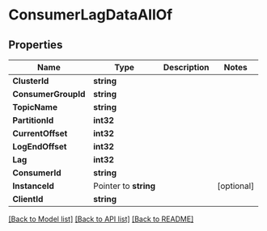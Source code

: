 # ConsumerLagDataAllOf

## Properties

Name | Type | Description | Notes
------------ | ------------- | ------------- | -------------
**ClusterId** | **string** |  | 
**ConsumerGroupId** | **string** |  | 
**TopicName** | **string** |  | 
**PartitionId** | **int32** |  | 
**CurrentOffset** | **int32** |  | 
**LogEndOffset** | **int32** |  | 
**Lag** | **int32** |  | 
**ConsumerId** | **string** |  | 
**InstanceId** | Pointer to **string** |  | [optional] 
**ClientId** | **string** |  | 

[[Back to Model list]](../README.md#documentation-for-models) [[Back to API list]](../README.md#documentation-for-api-endpoints) [[Back to README]](../README.md)


